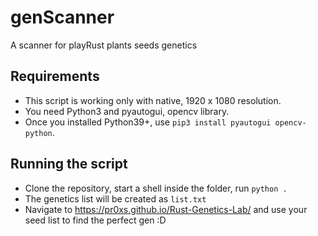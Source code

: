 # genScanner
A scanner for playRust plants seeds genetics

## Requirements

- This script is working only with native, 1920 x 1080 resolution.
- You need Python3 and pyautogui, opencv library.
- Once you installed Python39+, use `pip3 install pyautogui opencv-python`.

## Running the script

- Clone the repository, start a shell inside the folder, run `python .`
- The genetics list will be created as `list.txt`
- Navigate to https://pr0xs.github.io/Rust-Genetics-Lab/ and use your seed list to find the perfect gen :D